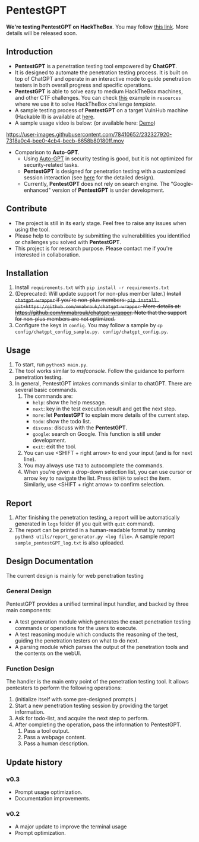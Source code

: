 # PentestGPT

**We're testing PentestGPT on HackTheBox**. You may follow [this link](https://www.hackthebox.com/home/users/profile/1489431). More details will be released soon.

## Introduction
- **PentestGPT** is a penetration testing tool empowered by **ChatGPT**. 
- It is designed to automate the penetration testing process. It is built on top of ChatGPT and operate in an interactive mode to guide penetration testers in both overall progress and specific operations.
- **PentestGPT** is able to solve easy to medium HackTheBox machines, and other CTF challenges. You can check [this](./resources/README.md) example in `resources` where we use it to solve HackTheBox challenge *template*. 
- A sample testing process of **PentestGPT** on a target VulnHub machine (Hackable II) is available at [here](./resources/PentestGPT_Hackable2.pdf).
- A sample usage video is below: (or available here: [Demo](https://youtu.be/h0k6kWWaCEU))


https://user-images.githubusercontent.com/78410652/232327920-7318a0c4-bee0-4cb4-becb-6658b80180ff.mov


- Comparison to **Auto-GPT**. 
  - Using [Auto-GPT](https://github.com/Torantulino/Auto-GPT) in security testing is good, but it is not optimized for security-related tasks. 
  - **PentestGPT** is designed for penetration testing with a customized session interaction (see [here](./PentestGPT_design.md) for the detailed design).
  - Currently, **PentestGPT** does not rely on search engine. The "Google-enhanced" version of **PentestGPT** is under development.

## Contribute
- The project is still in its early stage. Feel free to raise any issues when using the tool. 
- Please help to contribute by submitting the vulnerabilities you identified or challenges you solved with **PentestGPT**.
- This project is for research purpose. Please contact me if you're interested in collaboration.

## Installation
1. Install `requirements.txt` with `pip install -r requirements.txt`
2. (Deprecated: Will update support for non-plus member later.) ~~Install `chatgpt-wrapper` if you're non-plus members: `pip install git+https://github.com/mmabrouk/chatgpt-wrapper`. More details at: https://github.com/mmabrouk/chatgpt-wrapper. Note that the support for non-plus members are not optimized.~~
3. Configure the keys in `config`. You may follow a sample by `cp config/chatgpt_config_sample.py. config/chatgpt_config.py`.



## Usage
1. To start, run `python3 main.py`. 
2. The tool works similar to *msfconsole*. Follow the guidance to perform penetration testing. 
3. In general, PentestGPT intakes commands similar to chatGPT. There are several basic commands.
   1. The commands are: 
      - `help`: show the help message.
      - `next`: key in the test execution result and get the next step.
      - `more`: let **PentestGPT** to explain more details of the current step.
      - `todo`: show the todo list.
      - `discuss`: discuss with the **PentestGPT**.
      - `google`: search on Google. This function is still under development.
      - `exit`: exit the tool.
   2. You can use <SHIFT + right arrow> to end your input (and <ENTER> is for next line).
   3. You may always use `TAB` to autocomplete the commands.
   4. When you're given a drop-down selection list, you can use cursor or arrow key to navigate the list. Press `ENTER` to select the item. Similarly, use <SHIFT + right arrow> to confirm selection.

## Report
1. After finishing the penetration testing, a report will be automatically generated in `logs` folder (if you quit with `quit` command).
2. The report can be printed in a human-readable format by running `python3 utils/report_generator.py <log file>`. A sample report `sample_pentestGPT_log.txt` is also uploaded.


## Design Documentation
The current design is mainly for web penetration testing

### General Design
PentestGPT provides a unified terminal input handler, and backed by three main components:
- A test generation module which generates the exact penetration testing commands or operations for the users to execute.
- A test reasoning module which conducts the reasoning of the test, guiding the penetration testers on what to do next.
- A parsing module which parses the output of the penetration tools and the contents on the webUI.

### Function Design
The handler is the main entry point of the penetration testing tool. It allows pentesters to perform the following operations:
1. (initialize itself with some pre-designed prompts.)
2. Start a new penetration testing session by providing the target information.
3. Ask for todo-list, and acquire the next step to perform.
4. After completing the operation, pass the information to PentestGPT.
   1. Pass a tool output.
   2. Pass a webpage content.
   3. Pass a human description.

## Update history
### v0.3
- Prompt usage optimization.
- Documentation improvements.
### v0.2
- A major update to improve the terminal usage
- Prompt optimization.